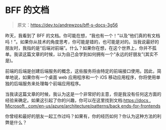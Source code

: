 # BFF 的文档

> 原文：<https://dev.to/andrewzos/bff-s-docs-3g56>

昨天，我看到了 BFF 的文档。你可能在想，“我也有一个！”以及“他们真的有文档吗！”。如果你从技术的角度思考，你可能是错的，也可能是对的。当我说最好的朋友时，我指的是“后端对前端”。什么？如果你在想，在这个世界上，你并不孤单。我读这篇文章的时候，以为自己会学到如何拥有一个“永远的好朋友”(其实不是)。

前端的后端是创建后端服务的概念，这些服务将由特定的前端接口使用。因此，简单地说，如果你有一个桌面 web 应用程序和一个 iOS 移动应用程序，你将使用单独的后端服务来处理每个前端应用程序。

当我读这篇文章的时候，我认为这是一个非常好的主意，但是我没有任何这方面的经验来确定。如果这引起了你的兴趣，你可以在这里找到文档:[https://docs . Microsoft . com/en-us/azure/architecture/patterns/back ends-for-frontends](https://docs.microsoft.com/en-us/azure/architecture/patterns/backends-for-frontends)

你曾经和最好的朋友一起工作过吗？如果有，你的经历如何？你认为这种方法的利弊是什么？
